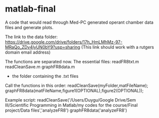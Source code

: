 # matlab-final

A code that would read through Med-PC generated operant chamber data files and generate plots. 

The link to the data folder:
https://drive.google.com/drive/folders/17h_HmLMhMz-97-MRaQo_ZDv4IyUN0bY9?usp=sharing
(This link should work with a rutgers domain email address)


The functions are separated now. 
The essential files:
  readFR8txt.m
  readCleanSave.m
  graphFR8data.m
  + the folder containing the .txt files

Call the functions in this order:
readCleanSave(myFolder,matFileName);
graphFR8data(matFileName,figure1(OPTIONAL),figure2(OPTIONAL));

Example script:
readCleanSave('/Users/Duygu/Google Drive/Sem III/Scientific Programming in Matlab/my codes for the course/Final project/Data files','analyzeFR8')
graphFR8data('analyzeFR8')
